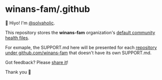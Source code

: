 # winans-fam/.github

:wave: Hiyo! I'm [@solvaholic].

This repository stores the **winans-fam** organization's [default community health files].

For exmaple, the SUPPORT.md here will be presented for each [repository under github.com/winans-fam] that doesn't have its own SUPPORT.md. 

Got feedback? Please [share it]!

Thank you :bow:

[default community health files]:https://docs.github.com/en/communities/setting-up-your-project-for-healthy-contributions/creating-a-default-community-health-file
[@solvaholic]:https://github.com/solvaholic
[repository under github.com/winans-fam]:https://github.com/winans-fam?tab=repositories
[share it]:https://github.com/winans-fam/.github/issues/new/choose